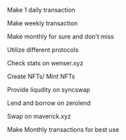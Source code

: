 Make 1 daily transaction

Make weekly transaction

Make monthly for sure and don't miss

Utilize different protocols

Check stats on wenser.xyz

Create NFTs/ Mint NFTs

Provide liqudity on syncswap

Lend and borrow on zerolend

Swap on maverick.xyz

Make Monthly transactions for best use
